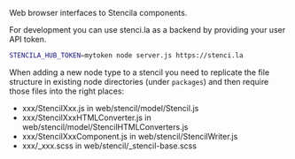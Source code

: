 Web browser interfaces to Stencila components.

For development you can use stenci.la as a backend by providing your user API token.

```bash
STENCILA_HUB_TOKEN=mytoken node server.js https://stenci.la
```

When adding a new node type to a stencil you need to replicate the file structure in existing node directories (under `packages`) and then require those files into the right places:

- xxx/StencilXxx.js in web/stencil/model/Stencil.js
- xxx/StencilXxxHTMLConverter.js in web/stencil/model/StencilHTMLConverters.js
- xxx/StencilXxxComponent.js in web/stencil/StencilWriter.js
- xxx/_xxx.scss in web/stencil/_stencil-base.scss
